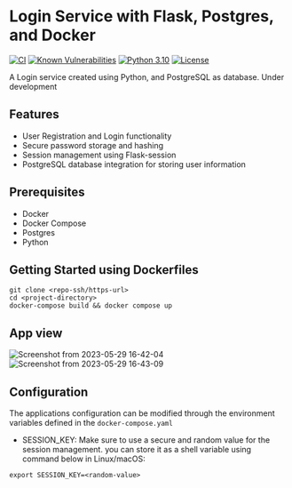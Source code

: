 # Login Service with Flask, Postgres, and Docker
[![CI](https://github.com/samanxsy/postgres-user-login/actions/workflows/ci.yaml/badge.svg)](https://github.com/samanxsy/postgres-user-login/actions/workflows/ci.yaml)
[![Known Vulnerabilities](https://snyk.io/test/github/samanxsy/postgres-login-service/badge.svg?style=flat-square)](https://snyk.io/test/github/samanxsy/postgres-login-service)
[![Python 3.10](https://img.shields.io/badge/Python-3.10-brown.svg)](https://shields.io/)
[![License](https://img.shields.io/badge/License-MIT-skyblue.svg)](https://mit-license.org/)

A Login service created using Python, and PostgreSQL as database. Under development

## Features
- User Registration and Login functionality
- Secure password storage and hashing
- Session management using Flask-session
- PostgreSQL database integration for storing user information

## Prerequisites
- Docker
- Docker Compose
- Postgres
- Python

## Getting Started using Dockerfiles
```
git clone <repo-ssh/https-url>
cd <project-directory>
docker-compose build && docker compose up
```

## App view

![Screenshot from 2023-05-29 16-42-04](https://github.com/samanxsy/postgres-login-system/assets/118216325/226780e8-41ba-4df5-8a31-712ba9a1221e)
![Screenshot from 2023-05-29 16-43-09](https://github.com/samanxsy/postgres-login-system/assets/118216325/0b871391-8de9-48fe-b95f-aa9adea7df34)

## Configuration
The applications configuration can be modified through the environment variables defined in the `docker-compose.yaml`

- SESSION_KEY: Make sure to use a secure and random value for the session management. you can store it as a shell variable using command below in Linux/macOS:
```
export SESSION_KEY=<random-value>
```
